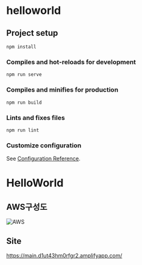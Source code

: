 # helloworld

## Project setup

```
npm install
```

### Compiles and hot-reloads for development

```
npm run serve
```

### Compiles and minifies for production

```
npm run build
```

### Lints and fixes files

```
npm run lint
```

### Customize configuration

See [Configuration Reference](https://cli.vuejs.org/config/).

# HelloWorld

## **AWS구성도**

![AWS](https://d1.awsstatic.com/diagrams/Serverless_Architecture.5434f715486a0bdd5786cd1c084cd96efa82438f.png)

## **Site**

https://main.d1ut43hm0rfgr2.amplifyapp.com/
